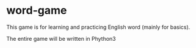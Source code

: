 # word-game
This game is for learning and practicing English word (mainly for basics).


The entire game will be written in Phython3
